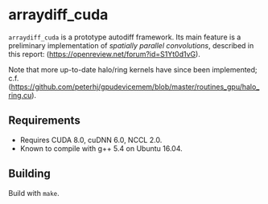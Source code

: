 # arraydiff_cuda

<code>arraydiff_cuda</code> is a prototype autodiff framework. Its main feature
is a preliminary implementation of <em>spatially parallel convolutions</em>,
described in this report: (https://openreview.net/forum?id=S1Yt0d1vG).

Note that more up-to-date halo/ring kernels have since been implemented; c.f.
(https://github.com/peterhj/gpudevicemem/blob/master/routines_gpu/halo_ring.cu).

## Requirements

* Requires CUDA 8.0, cuDNN 6.0, NCCL 2.0.
* Known to compile with g++ 5.4 on Ubuntu 16.04.

## Building

Build with <code>make</code>.
